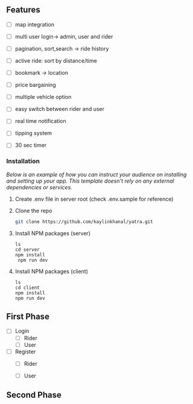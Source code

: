 ##  Features

- [ ] map integration 
- [ ] multi user login-> admin, user and rider
- [ ] pagination, sort,search -> ride history
- [ ] active ride: sort by distance/time
- [ ] bookmark -> location
- [ ] price bargaining
- [ ] multiple vehicle option
- [ ] easy switch between rider and user
- [ ] real time notification
- [ ] tipping system
- [ ] 30 sec timer


### Installation

_Below is an example of how you can instruct your audience on installing and setting up your app. This template doesn't rely on any external dependencies or services._

1. Create .env  file in server root (check .env.sample for reference)

2. Clone the repo
   ```sh
   git clone https://github.com/kaylinkhanal/yatra.git
   ```
3. Install NPM packages (server)
   ```
   ls
   cd server
   npm install
    npm run dev
   ```

3. Install NPM packages (client)
   ```
   ls
   cd client
   npm install
   npm run dev
   ```


<!-- - [ ] -->



## First Phase
- [ ] Login
    - [ ] Rider
    - [ ] User
- [ ] Register
   - [ ] Rider
   - [ ] User


## Second Phase


